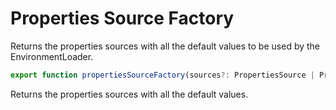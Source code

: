 # Properties Source Factory

Returns the properties sources with all the default values to be used by the EnvironmentLoader.

```ts
export function propertiesSourceFactory(sources?: PropertiesSource | PropertiesSource[]): LoaderPropertiesSource[];
```

Returns the properties sources with all the default values.
